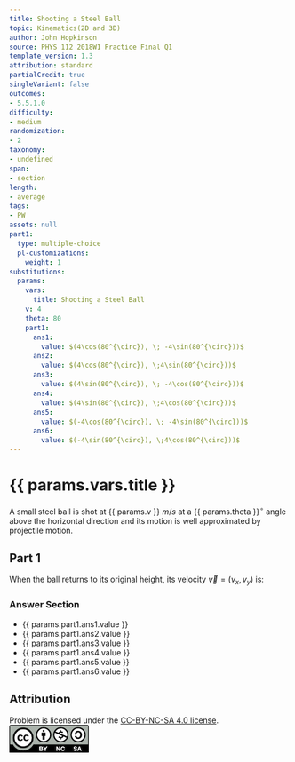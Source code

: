 ```yaml
---
title: Shooting a Steel Ball
topic: Kinematics(2D and 3D)
author: John Hopkinson
source: PHYS 112 2018W1 Practice Final Q1
template_version: 1.3
attribution: standard
partialCredit: true
singleVariant: false
outcomes:
- 5.5.1.0
difficulty:
- medium
randomization:
- 2
taxonomy:
- undefined
span:
- section
length:
- average
tags:
- PW
assets: null
part1:
  type: multiple-choice
  pl-customizations:
    weight: 1
substitutions:
  params:
    vars:
      title: Shooting a Steel Ball
    v: 4
    theta: 80
    part1:
      ans1:
        value: $(4\cos(80^{\circ}), \; -4\sin(80^{\circ}))$
      ans2:
        value: $(4\cos(80^{\circ}), \;4\sin(80^{\circ}))$
      ans3:
        value: $(4\sin(80^{\circ}), \; -4\cos(80^{\circ}))$
      ans4:
        value: $(4\sin(80^{\circ}), \;4\cos(80^{\circ}))$
      ans5:
        value: $(-4\cos(80^{\circ}), \; -4\sin(80^{\circ}))$
      ans6:
        value: $(-4\sin(80^{\circ}), \;4\cos(80^{\circ}))$
---
```

# {{ params.vars.title }}
A small steel ball is shot at {{ params.v }} $m/s$ at a {{ params.theta }}$^{\circ}$ angle above the horizontal direction and its motion is well approximated by projectile motion.

## Part 1

When the ball returns to its original height, its velocity $\overrightarrow{v} = (v_x, v_y)$ is:

### Answer Section

- {{ params.part1.ans1.value }}
- {{ params.part1.ans2.value }}
- {{ params.part1.ans3.value }}
- {{ params.part1.ans4.value }}
- {{ params.part1.ans5.value }}
- {{ params.part1.ans6.value }}

## Attribution

Problem is licensed under the [CC-BY-NC-SA 4.0 license](https://creativecommons.org/licenses/by-nc-sa/4.0/).<br> ![The Creative Commons 4.0 license requiring attribution-BY, non-commercial-NC, and share-alike-SA license.](https://raw.githubusercontent.com/firasm/bits/master/by-nc-sa.png)